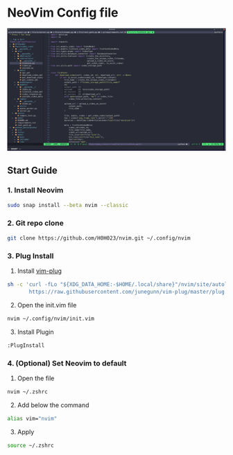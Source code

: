 # NeoVim Config file

![img](./preview.png)

## Start Guide

### 1. Install Neovim

```bash
sudo snap install --beta nvim --classic
```

### 2. Git repo clone

```bash
git clone https://github.com/H0H023/nvim.git ~/.config/nvim
```

### 3. Plug Install

1. Install [vim-plug](https://github.com/junegunn/vim-plug)

```bash
sh -c 'curl -fLo "${XDG_DATA_HOME:-$HOME/.local/share}"/nvim/site/autoload/plug.vim --create-dirs \
       https://raw.githubusercontent.com/junegunn/vim-plug/master/plug.vim'
```

2. Open the init.vim file

```bash
nvim ~/.config/nvim/init.vim
```

3. Install Plugin

```bash
:PlugInstall
```

### 4. (Optional) Set Neovim to default

1. Open the file

```bash
nvim ~/.zshrc
```

2. Add below the command

```bash
alias vim="nvim"
```

3. Apply

```bash
source ~/.zshrc
```
